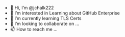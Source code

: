 - 👋 Hi, I’m @jchalk222
- 👀 I’m interested in Learning about GitHub Enterprise
- 🌱 I’m currently learning TLS Certs
- 💞️ I’m looking to collaborate on ...
- 📫 How to reach me ...

<!---
jchalk222/jchalk222 is a ✨ special ✨ repository because its `README.md` (this file) appears on your GitHub profile.
You can click the Preview link to take a look at your changes.
--->
